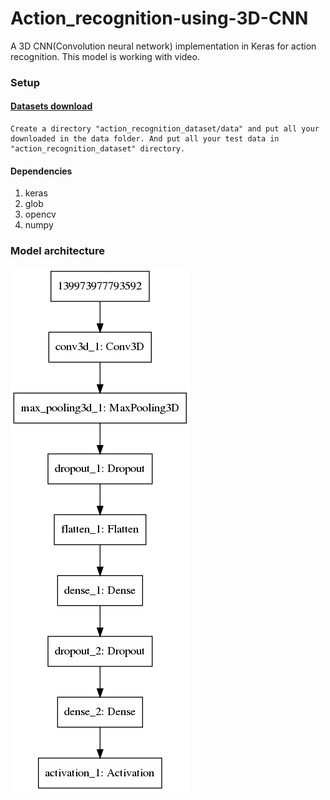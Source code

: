 # Action_recognition-using-3D-CNN

A 3D CNN(Convolution neural network) implementation in Keras for action recognition. This model is working with video.

### Setup
#### [Datasets download](http://www.nada.kth.se/cvap/actions/)
    Create a directory "action_recognition_dataset/data" and put all your downloaded in the data folder. And put all your test data in "action_recognition_dataset" directory. 
#### Dependencies
1. keras
2. glob
3. opencv
4. numpy

### Model architecture
![alt text](https://github.com/ankitgc1/action_recognition-using-3D-CNN/blob/master/model_architecture.png)
